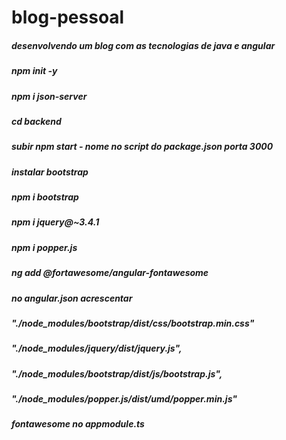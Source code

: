 # blog-pessoal
##### desenvolvendo um blog com as tecnologias de java e angular

##### npm init -y
##### npm i json-server
##### cd backend
##### subir npm start - nome no script do package.json porta 3000
##### instalar bootstrap
##### npm i bootstrap
##### npm i jquery@~3.4.1
##### npm i popper.js
##### ng add @fortawesome/angular-fontawesome
##### no angular.json acrescentar
##### "./node_modules/bootstrap/dist/css/bootstrap.min.css"
##### "./node_modules/jquery/dist/jquery.js",
##### "./node_modules/bootstrap/dist/js/bootstrap.js",
##### "./node_modules/popper.js/dist/umd/popper.min.js"
##### fontawesome no appmodule.ts
